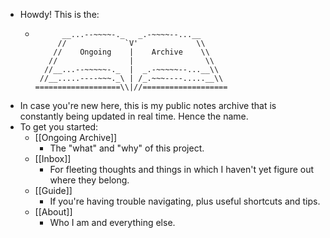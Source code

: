 - Howdy! This is the:
	- ```
	        __...--~~~~-._   _.-~~~~--...__
	       //             `V'             \\ 
	      //    Ongoing    |    Archive    \\
	     //                |                \\  
	    //__...--~~~~~-._  |  _.-~~~~~--...__\\ 
	   //__.....----~~~._\ | /_.~~~----.....__\\
	  ===================\\|//===================
	  ```
- In case you're new here, this is my public notes archive that is constantly being updated in real time. Hence the name.
- To get you started:
	- [[Ongoing Archive]]
		- The "what" and "why" of this project.
	- [[Inbox]]
		- For fleeting thoughts and things in which I haven't yet figure out where they belong.
	- [[Guide]]
		- If you're having trouble navigating, plus useful shortcuts and tips.
	- [[About]]
		- Who I am and everything else.
